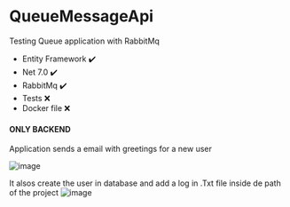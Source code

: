 # QueueMessageApi
Testing Queue application with RabbitMq

 - Entity Framework ✔️ 
 - Net 7.0 ✔️ 
 - RabbitMq ✔️
 - Tests ❌
 - Docker file ❌

<h4>ONLY BACKEND</h4>

Application sends a email with greetings for a new user 

![image](https://github.com/LucasMarapodi/QueueMessageApi/assets/73963214/008ffba9-9ae8-4fb7-9570-f3af8a8a4ede)

It alsos create the user in database and add a log in .Txt file inside de path of the project 
![image](https://github.com/LucasMarapodi/QueueMessageApi/assets/73963214/4dc7f167-3326-478b-8a1d-ceb182fa1508)
